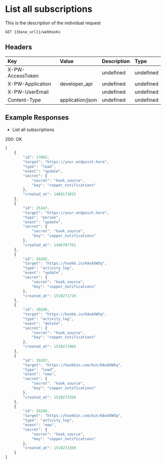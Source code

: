 # List all subscriptions

This is the description of the individual request

`GET {{base_url}}/webhooks`

## Headers

| Key | Value | Description | Type |
| :--- | :--- | :--- | :--- |
| X-PW-AccessToken |  | undefined | undefined |
| X-PW-Application | developer\_api | undefined | undefined |
| X-PW-UserEmail |  | undefined | undefined |
| Content-Type | application/json | undefined | undefined |

## Example Responses

* List all subscriptions

200: OK

```javascript
[
    {
        "id": 17065,
        "target": "https://your.endpoint.here",
        "type": "lead",
        "event": "update",
        "secret": {
            "secret": "hook_source",
            "key": "copper_notifications"
        },
        "created_at": 1489173015
    },
    {
        "id": 25347,
        "target": "https://your.endpoint.here",
        "type": "person",
        "event": "update",
        "secret": {
            "secret": "hook_source",
            "key": "copper_notifications"
        },
        "created_at": 1496787761
    },
    {
        "id": 39285,
        "target": "https://hookb.in/KAnAXW5q",
        "type": "activity_log",
        "event": "update",
        "secret": {
            "secret": "hook_source",
            "key": "copper_notifications"
        },
        "created_at": 1510271719
    },
    {
        "id": 39286,
        "target": "https://hookb.in/KAnAXW5q",
        "type": "activity_log",
        "event": "delete",
        "secret": {
            "secret": "hook_source",
            "key": "copper_notifications"
        },
        "created_at": 1510271965
    },
    {
        "id": 39287,
        "target": "https://hookbin.com/bin/KAnAXW5q",
        "type": "lead",
        "event": "new",
        "secret": {
            "secret": "hook_source",
            "key": "copper_notifications"
        },
        "created_at": 1510272356
    },
    {
        "id": 39288,
        "target": "https://hookbin.com/bin/KAnAXW5q",
        "type": "activity_log",
        "event": "new",
        "secret": {
            "secret": "hook_source",
            "key": "copper_notifications"
        },
        "created_at": 1510272369
    }
]
```

